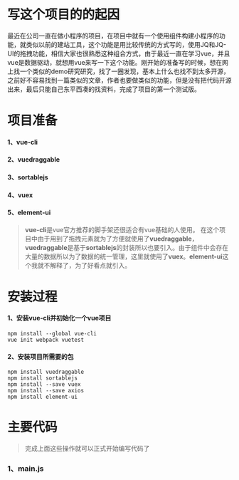 # 写这个项目的的起因
最近在公司一直在做小程序的项目，在项目中就有一个使用组件构建小程序的功能，就类似以前的建站工具，这个功能是用比较传统的方式写的，使用JQ和JQ-UI的拖拽功能，相信大家也很熟悉这种组合方式，由于最近一直在学习vue，并且vue是数据驱动，就想用vue来写一下这个功能。刚开始的准备写的时候，想在网上找一个类似的demo研究研究，找了一圈发现，基本上什么也找不到太多开源，之前好不容易找到一篇类似的文章，作者也要做类似的功能，但是没有把代码开源出来，最后只能自己东平西凑的找资料，完成了项目的第一个测试版。
# 项目准备
#### 1、vue-cli
#### 2、vuedraggable
#### 3、sortablejs
#### 4、vuex
#### 5、element-ui
> **vue-cli**是vue官方推荐的脚手架还很适合有vue基础的人使用。
在这个项目中由于用到了拖拽元素就为了方便就使用了**vuedraggable**，**vuedraggable**是基于**sortablejs**的封装所以也要引入。由于组件中会存在大量的数据所以为了数据的统一管理，这里就使用了**vuex**。**element-ui**这个我就不解释了，为了好看点就引入。

# 安装过程
#### 1、安装vue-cli并初始化一个vue项目
 ```
npm install --global vue-cli
vue init webpack vuetest
 ```
#### 2、安装项目所需要的包
 ```
npm install vuedraggable
npm install sortablejs
npm install --save vuex
npm install --save axios
npm install element-ui
 ```
# 主要代码
> 完成上面这些操作就可以正式开始编写代码了

### 1、main.js